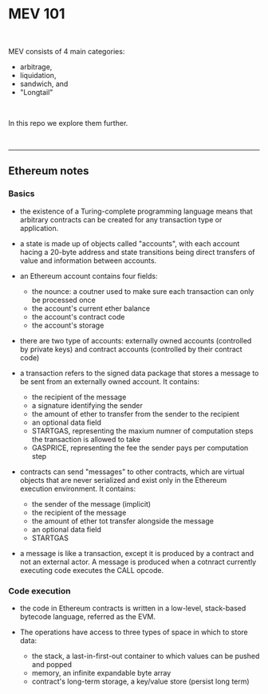 # MEV 101

<br>

MEV consists of 4 main categories: 

* arbitrage, 
* liquidation, 
* sandwich, and 
* "Longtail"

<br>

In this repo we explore them further.

<br>



---
## Ethereum notes


### Basics

* the existence of a Turing-complete programming language means that arbitrary contracts can be created for any transaction type or application.

* a state is made up of objects called "accounts", with each account hacing a 20-byte address and state transitions being direct transfers of value and information between accounts.

* an Ethereum account contains four fields:
   * the nounce: a coutner used to make sure each transaction can only be processed once
   * the account's current ether balance
   * the account's contract code
   * the account's storage

* there are two type of accounts: externally owned accounts (controlled by private keys) and contract accounts (controlled by their contract code)

* a transaction refers to the signed data package that stores a message to be sent from an externally owned account. It contains:
  * the recipient of the message
  * a signature identifying the sender
  * the amount of ether to transfer from the sender to the recipient
  * an optional data field
  * STARTGAS, representing the maxium numner of computation steps the transaction is allowed to take
  * GASPRICE, representing the fee the sender pays per computation step 

* contracts can send "messages" to other contracts, which are virtual objects that are never serialized and exist only in the Ethereum execution environment. It contains:
  * the sender of the message (implicit)
  * the recipient of the message
  * the amount of ether tot transfer alongside the message
  * an optional data field
  * STARTGAS

* a message is like a transaction, except it is produced by a contract and not an external actor. A message is produced when a cotnract currently executing code executes the CALL opcode.

### Code execution

* the code in Ethereum contracts is written in a low-level, stack-based bytecode language, referred as the EVM. 

* The operations have access to three types of space in which to store data:
  * the stack, a last-in-first-out container to which values can be pushed and popped
  * memory, an infinite expandable byte array
  * contract's long-term storage, a key/value store (persist long term)

